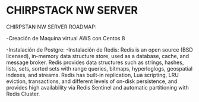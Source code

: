 # CHIRPSTACK NW SERVER

CHIRPSTAN NW SERVER ROADMAP:

-Creación de Maquina virtual AWS con Centos 8

-Instalación de Postgre:
-Instalación de Redis:
Redis is an open source (BSD licensed), in-memory data structure store, used as a database,
 cache, and message broker. Redis provides data structures such as strings, hashes, lists, 
 sets, sorted sets with range queries, bitmaps, hyperloglogs, geospatial indexes, and streams. 
 Redis has built-in replication, Lua scripting, LRU eviction, transactions, and different levels 
 of on-disk persistence, and provides high availability via Redis Sentinel and automatic partitioning 
 with Redis Cluster.
